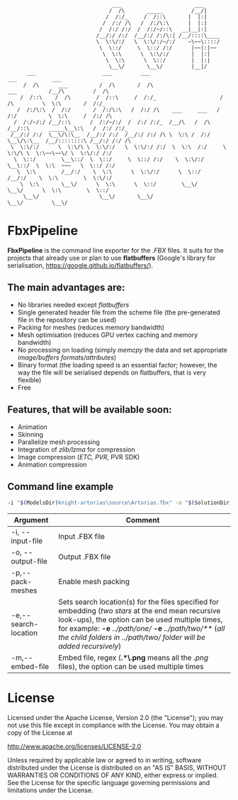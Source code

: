 ```
                                 ___                       ___                                          
                                /  /\       _____         /__/|                                         
                               /  /:/_     /  /::\       |  |:|                                         
                              /  /:/ /\   /  /:/\:\      |  |:|                                         
                             /  /:/ /:/  /  /:/~/::\   __|__|:|                                         
                            /__/:/ /:/  /__/:/ /:/\:| /__/::::\____                                     
                            \  \:\/:/   \  \:\/:/~/:/    ~\~~\::::/                                     
                             \  \::/     \  \::/ /:/      |~~|:|~~                                      
                              \  \:\      \  \:\/:/       |  |:|                                        
                               \  \:\      \  \::/        |  |:|                                        
                                \__\/       \__\/         |__|/                                         
      ___                     ___         ___                                     ___           ___     
     /  /\      ___          /  /\       /  /\                      ___          /__/\         /  /\    
    /  /::\    /  /\        /  /::\     /  /:/_                    /  /\         \  \:\       /  /:/_   
   /  /:/\:\  /  /:/       /  /:/\:\   /  /:/ /\    ___     ___   /  /:/          \  \:\     /  /:/ /\  
  /  /:/~/:/ /__/::\      /  /:/~/:/  /  /:/ /:/_  /__/\   /  /\ /__/::\      _____\__\:\   /  /:/ /:/_ 
 /__/:/ /:/  \__\/\:\__  /__/:/ /:/  /__/:/ /:/ /\ \  \:\ /  /:/ \__\/\:\__  /__/::::::::\ /__/:/ /:/ /\
 \  \:\/:/      \  \:\/\ \  \:\/:/   \  \:\/:/ /:/  \  \:\  /:/     \  \:\/\ \  \:\~~\~~\/ \  \:\/:/ /:/
  \  \::/        \__\::/  \  \::/     \  \::/ /:/    \  \:\/:/       \__\::/  \  \:\  ~~~   \  \::/ /:/ 
   \  \:\        /__/:/    \  \:\      \  \:\/:/      \  \::/        /__/:/    \  \:\        \  \:\/:/  
    \  \:\       \__\/      \  \:\      \  \::/        \__\/         \__\/      \  \:\        \  \::/   
     \__\/                   \__\/       \__\/                                   \__\/         \__\/    

```
# FbxPipeline
**FbxPipeline** is the command line exporter for the *.FBX* files. It suits for the projects that already use or plan to use **flatbuffers** (Google's library for serialisation, https://google.github.io/flatbuffers/).

## The main advantages are:
 - No libraries needed except *flatbuffers*
 - Single generated header file from the scheme file (the pre-generated file in the repository can be used)
 - Packing for meshes (reduces memory bandwidth)
 - Mesh optimisation (reduces GPU vertex caching and memory bandwidth)
 - No processing on loading (simply *memcpy* the data and set appropriate *image/buffers formats/attributes*)
 - Binary format (the loading speed is an essential factor; however, the way the file will be serialised depends on flatbuffers, that is very flexible)
 - Free

## Features, that will be available soon:
 - Animation
 - Skinning
 - Parallelize mesh processing
 - Integration of *zlib/lzma* for compression
 - Image compression (*ETC, PVR*, PVR SDK)
 - Animation compression

## Command line example
```sh
-i "$(ModelsDir)knight-artorias\source\Artorias.fbx" -o "$(SolutionDir)assets\Artoriasv2.fbxp" -p -e "$(ModelsDir)knight-artorias\**" -m ".*\.png"
```
|Argument|Comment|
|--------|-------|
|-i, --input-file|Input .FBX file|
|-o, --output-file|Output .FBX file|
|-p,--pack-meshes|Enable mesh packing|
|-e,--search-location|Sets search location(s) for the files specified for embedding (*two stars* at the end mean recursive look-ups), the option can be used multiple times, for example: **-e** *../path/one/* **-e** *../path/two/\*\** (*all the child folders in ../path/two/ folder will be added recursively*)|
|-m,--embed-file|Embed file, regex (**.\*\\.png** means all the *.png* files), the option can be used multiple times|

# License
Licensed under the Apache License, Version 2.0 (the "License"); you may not
use this file except in compliance with the License. You may obtain a copy of
the License at

<http://www.apache.org/licenses/LICENSE-2.0>

Unless required by applicable law or agreed to in writing, software
distributed under the License is distributed on an "AS IS" BASIS, WITHOUT
WARRANTIES OR CONDITIONS OF ANY KIND, either express or implied. See the
License for the specific language governing permissions and limitations under
the License.
